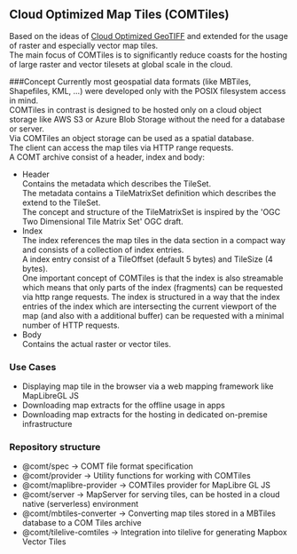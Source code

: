 ## Cloud Optimized Map Tiles (COMTiles)

Based on the ideas of [Cloud Optimized GeoTIFF](https://www.cogeo.org/) and extended for the usage of raster and especially vector map tiles.  
The main focus of COMTiles is to significantly reduce coasts for the hosting of large raster and vector tilesets at global scale 
in the cloud.

###Concept
Currently most geospatial data formats (like MBTiles, Shapefiles, KML, ...) were developed only with the POSIX filesystem access in mind.  
COMTiles in contrast is designed to be hosted only on a cloud object storage like AWS S3 or Azure Blob Storage without the need for a database or server.  
Via COMTiles an object storage can be used as a spatial database.  
The client can access the map tiles via HTTP range requests.  
A COMT archive consist of a header, index and body:
- Header  
  Contains the metadata which describes the TileSet.  
  The metadata contains a TileMatrixSet definition which describes the extend to the TileSet.  
  The concept and structure of the TileMatrixSet is inspired by the 'OGC Two Dimensional Tile Matrix Set' OGC draft.  
- Index  
  The index references the map tiles in the data section in a compact way and consists of a collection of index entries.  
  A index entry consist of a TileOffset (default 5 bytes) and TileSize (4 bytes).  
  One important concept of COMTiles is that the index is also streamable which means that only parts of the index (fragments) can be requested
  via http range requests.
  The index is structured in a way that the index entries of the index which are intersecting the current
  viewport of the map (and also with a additional buffer) can be requested with a minimal number of HTTP requests.  
- Body  
  Contains the actual raster or vector tiles.  

### Use Cases
- Displaying map tile in the browser via a web mapping framework like MapLibreGL JS
- Downloading map extracts for the offline usage in apps
- Downloading map extracts for the hosting in dedicated on-premise infrastructure

### Repository structure
- @comt/spec -> COMT file format specification
- @comt/provider -> Utility functions for working with COMTiles
- @comt/maplibre-provider -> COMTiles provider for MapLibre GL JS  
- @comt/server -> MapServer for serving tiles, can be hosted in a cloud native (serverless) environment
- @comt/mbtiles-converter -> Converting map tiles stored in a MBTiles database to a COM Tiles archive
- @comt/tilelive-comtiles -> Integration into tilelive for generating Mapbox Vector Tiles 


  